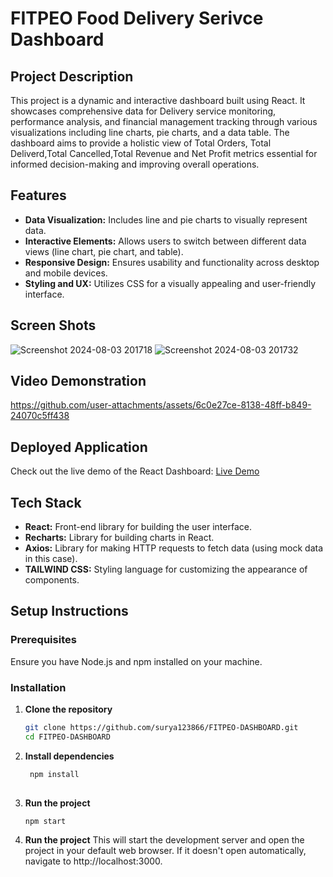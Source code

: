 # FITPEO Food Delivery Serivce Dashboard

## Project Description
This project is a dynamic and interactive dashboard built using React. It showcases comprehensive data for Delivery service monitoring, performance analysis, and financial management tracking through various visualizations including line charts, pie charts, and a data table. The dashboard aims to provide a holistic view of Total Orders, Total Deliverd,Total Cancelled,Total Revenue and Net Profit metrics essential for informed decision-making and improving overall operations.

## Features
- **Data Visualization:** Includes line and pie charts to visually represent data.
- **Interactive Elements:** Allows users to switch between different data views (line chart, pie chart, and table).
- **Responsive Design:** Ensures usability and functionality across desktop and mobile devices.
- **Styling and UX:** Utilizes CSS for a visually appealing and user-friendly interface.

## Screen Shots
![Screenshot 2024-08-03 201718](https://github.com/user-attachments/assets/22fb1ca2-767d-47df-89ef-46720fe2b531)
![Screenshot 2024-08-03 201732](https://github.com/user-attachments/assets/226f1ece-8e5f-49db-aad2-a8eb99172d43)


## Video Demonstration


https://github.com/user-attachments/assets/6c0e27ce-8138-48ff-b849-24070c5ff438


## Deployed Application
Check out the live demo of the React Dashboard:
[Live Demo](https://fitpeo-dashboard-37bf9.web.app/)

## Tech Stack
- **React:** Front-end library for building the user interface.
- **Recharts:** Library for building charts in React.
- **Axios:** Library for making HTTP requests to fetch data (using mock data in this case).
- **TAILWIND CSS:** Styling language for customizing the appearance of components.

## Setup Instructions
### Prerequisites
Ensure you have Node.js and npm installed on your machine.

### Installation
1. **Clone the repository**
   ```bash
   git clone https://github.com/surya123866/FITPEO-DASHBOARD.git
   cd FITPEO-DASHBOARD

2. **Install dependencies**
   ```bash
    npm install
    
3. **Run the project**
    ```bash
    npm start

4. **Run the project**
   This will start the development server and open the project in your default web browser. If it doesn't open automatically, navigate to http://localhost:3000.
   
